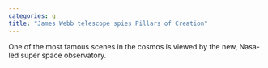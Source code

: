 ```yaml
---
categories: g
title: "James Webb telescope spies Pillars of Creation"
---
```

One of the most famous scenes in the cosmos is viewed by the new, Nasa-led super space observatory.